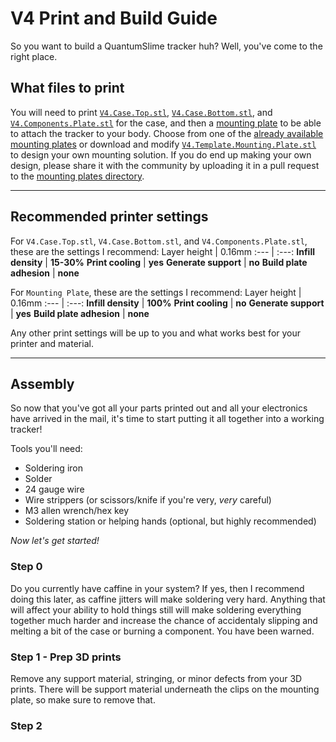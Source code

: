 # V4 Print and Build Guide
So you want to build a QuantumSlime tracker huh? Well, you've come to the right place.

## What files to print
You will need to print [`V4.Case.Top.stl`](https://github.com/Quantum-Red/QuantumSlimes/blob/main/V4/V4.Case.Top.stl), [`V4.Case.Bottom.stl`](https://github.com/Quantum-Red/QuantumSlimes/blob/main/V4/V4.Case.Bottom.stl), and [`V4.Components.Plate.stl`](https://github.com/Quantum-Red/QuantumSlimes/blob/main/V4/V4.Components.Plate.stl) for the case, and then a [mounting plate](https://github.com/Quantum-Red/QuantumSlimes/tree/main/V4/Mounting%20Plates) to be able to attach the tracker to your body. Choose from one of the [already available mounting plates](https://github.com/Quantum-Red/QuantumSlimes/tree/main/V4/Mounting%20Plates) or download and modify [`V4.Template.Mounting.Plate.stl`](https://github.com/Quantum-Red/QuantumSlimes/blob/main/V4/Mounting%20Plates/V4.Template.Mounting.Plate.stl) to design your own mounting solution. If you do end up making your own design, please share it with the community by uploading it in a pull request to the [mounting plates directory](https://github.com/Quantum-Red/QuantumSlimes/tree/main/V4/Mounting%20Plates).

___

## Recommended printer settings
For `V4.Case.Top.stl`, `V4.Case.Bottom.stl`, and `V4.Components.Plate.stl`, these are the settings I recommend:
Layer height | 0.16mm
:--- | :---:
**Infill density** | **15-30%**
**Print cooling** | **yes**
**Generate support** | **no**
**Build plate adhesion** | **none**

For `Mounting Plate`, these are the settings I recommend:
Layer height | 0.16mm
:--- | :---:
**Infill density** | **100%**
**Print cooling** | **no**
**Generate support** | **yes**
**Build plate adhesion** | **none**

Any other print settings will be up to you and what works best for your printer and material.

___

## Assembly
So now that you've got all your parts printed out and all your electronics have arrived in the mail, it's time to start putting it all together into a working tracker!

Tools you'll need:
- Soldering iron
- Solder
- 24 gauge wire
- Wire strippers (or scissors/knife if you're very, *very* careful)
- M3 allen wrench/hex key
- Soldering station or helping hands (optional, but highly recommended)

_Now let's get started!_

### Step 0
Do you currently have caffine in your system? If yes, then I recommend doing this later, as caffine jitters will make soldering very hard. Anything that will affect your ability to hold things still will make soldering everything together much harder and increase the chance of accidentaly slipping and melting a bit of the case or burning a component. You have been warned.

### Step 1 - Prep 3D prints
Remove any support material, stringing, or minor defects from your 3D prints. There will be support material underneath the clips on the mounting plate, so make sure to remove that.

### Step 2
